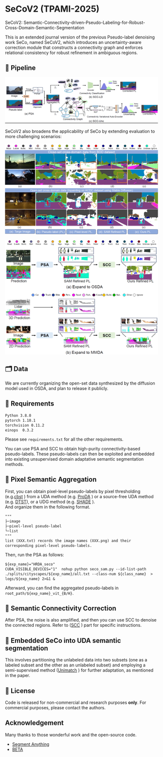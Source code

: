 # SeCoV2 (TPAMI-2025)

SeCoV2: Semantic-Connectivity-driven-Pseudo-Labeling-for-Robust-Cross-Domain-Semantic-Segmentation 

This is an extended journal version of the previous Pseudo-label denoising work SeCo, named SeCoV2, which introduces an uncertainty-aware correction module that constructs a connectivity graph and enforces relational consistency for robust refinement in ambiguous regions. 

## :speech_balloon: Pipeline
![](./images/Fig3_Pipeline.png)

SeCoV2 also broadens the applicability of SeCo by extending evaluation to more challenging scenarios:

![](./images/Fig2_Motivation.png)


![](./images/Fig4_extend.png)

## :card_index_dividers: Data

We are currently organizing the open-set data synthesized by the diffusion model used in OSDA, and plan to release it publicly.



## :speech_balloon: Requirements

```
Python 3.8.0
pytorch 1.10.1
torchvision 0.11.2
einops  0.3.2
```
Please see `requirements.txt` for all the other requirements.

You can use PSA and SCC to obtain high-purity connectivity-based pseudo-labels. 
These pseudo-labels can then be exploited and embedded into existing unsupervised domain adaptative semantic segmentation methods.

## :speech_balloon: Pixel Semantic Aggregation

First, you can obtain pixel-level pseudo-labels by pixel thresholding (e.g.[cbst](https://github.com/yzou2/cbst) ) from a UDA method (e.g. [ProDA](https://github.com/microsoft/ProDA) ) or a source-free UDA method (e.g. [DTST](https://github.com/DZhaoXd/DT-ST)), or a UDG method (e.g. [SHADE](https://github.com/HeliosZhao/SHADE) ).  
And organize them in the following format.   
```
"""
├─image
├─pixel-level pseudo-label
└─list
"""
list (XXX.txt) records the image names (XXX.png) and their corresponding pixel-level pseudo-labels.
```
Then, run the PSA as follows:
```
${exp_name}="HRDA_seco"
CUDA_VISIBLE_DEVICES="1"  nohup python seco_sam.py --id-list-path  ./splits/cityscapes/${exp_name}/all.txt --class-num ${class_name}  > logs/${exp_name} 2>&1 &
```
Afterward, you can find the aggregated pseudo-labels in `root_path/${exp_name}_vit_{B/H}`.



## :speech_balloon: Semantic Connectivity Correction
After PSA, the noise is also amplified, and then you can use SCC to denoise the connected regions. 
Refer to ([SCC](https://github.com/DZhaoXd/SeCoV2/tree/main/SCC_V2) ) part for specific instructions.

## :speech_balloon: Embedded SeCo into UDA semantic segmentation
This involves partitioning the unlabeled data into two subsets (one as a labeled subset and the other as an unlabeled subset) and employing a semi-supervised method ([Unimatch](https://github.com/LiheYoung/UniMatch) ) for further adaptation, as mentioned in the paper.


## :speech_balloon: License
Code is released for non-commercial and research purposes **only**. For commercial purposes, please contact the authors.

## Acknowledgement
Many thanks to those wonderful work and the open-source code.
- [Segment Anything](https://segment-anything.com/) 
- [BETA](https://github.com/xyupeng/BETA)

